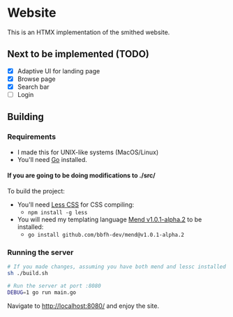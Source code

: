 # Website

This is an HTMX implementation of the smithed website.

## Next to be implemented (TODO)

- [x] Adaptive UI for landing page
- [x] Browse page
- [x] Search bar
- [ ] Login

## Building

### Requirements

- I made this for UNIX-like systems (MacOS/Linux)
- You'll need [Go](https://go.dev/) installed.

#### If you are going to be doing modifications to ./src/

To build the project:

- You'll need [Less CSS](https://lesscss.org/) for CSS compiling:
    - `npm install -g less`
- You will need my templating language [Mend v1.0.1-alpha.2](https://github.com/bbfh-dev/mend) to be installed:
    - `go install github.com/bbfh-dev/mend@v1.0.1-alpha.2`

### Running the server

```bash
# If you made changes, assuming you have both mend and lessc installed
sh ./build.sh

# Run the server at port :8080
DEBUG=1 go run main.go
```

Navigate to [http://localhost:8080/](http://localhost:8080/) and enjoy the site.
